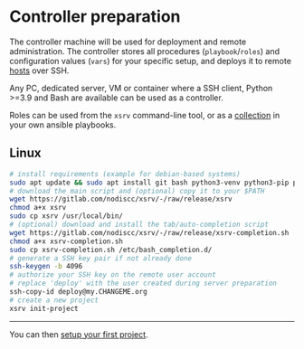 # Controller preparation

The controller machine will be used for deployment and remote administration. The controller stores all procedures (`playbook`/`roles`) and configuration values (`vars`) for your specific setup, and deploys it to remote [hosts](server-preparation.md) over SSH.

Any PC, dedicated server, VM or container where a SSH client, Python >=3.9 and Bash are available can be used as a controller.

Roles can be used from the `xsrv` command-line tool, or as a [collection](usage.md) in your own ansible playbooks.

## Linux

```bash
# install requirements (example for debian-based systems)
sudo apt update && sudo apt install git bash python3-venv python3-pip python3-cryptography openssh-client pwgen wget
# download the main script and (optional) copy it to your $PATH
wget https://gitlab.com/nodiscc/xsrv/-/raw/release/xsrv
chmod a+x xsrv
sudo cp xsrv /usr/local/bin/
# (optional) download and install the tab/auto-completion script
wget https://gitlab.com/nodiscc/xsrv/-/raw/release/xsrv-completion.sh
chmod a+x xsrv-completion.sh
sudo cp xsrv-completion.sh /etc/bash_completion.d/
# generate a SSH key pair if not already done
ssh-keygen -b 4096
# authorize your SSH key on the remote user account
# replace 'deploy' with the user created during server preparation
ssh-copy-id deploy@my.CHANGEME.org
# create a new project
xsrv init-project
```

<!--
## Mac OSX
TODO
## Windows
TODO-->

------------------------

You can then [setup your first project](first-project.md).
